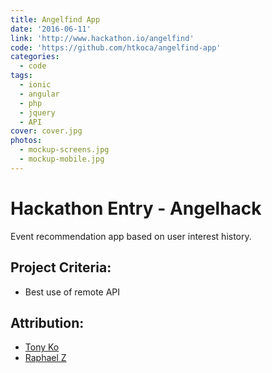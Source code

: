 ```yaml
---
title: Angelfind App
date: '2016-06-11'
link: 'http://www.hackathon.io/angelfind'
code: 'https://github.com/htkoca/angelfind-app'
categories:
  - code
tags:
  - ionic
  - angular
  - php
  - jquery
  - API
cover: cover.jpg
photos:
  - mockup-screens.jpg
  - mockup-mobile.jpg
---
```

# Hackathon Entry - Angelhack
Event recommendation app based on user interest history.

## Project Criteria:
* Best use of remote API

## Attribution:
* [Tony Ko](https://github.com/htkoca)
* [Raphael Z](https://bitbucket.org/raphaelz/)
